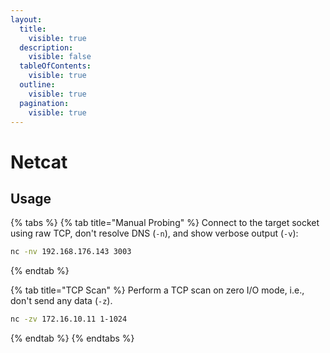 ```yaml
---
layout:
  title:
    visible: true
  description:
    visible: false
  tableOfContents:
    visible: true
  outline:
    visible: true
  pagination:
    visible: true
---
```


# Netcat

## Usage

{% tabs %}
{% tab title="Manual Probing" %}
Connect to the target socket using raw TCP, don't resolve DNS (`-n`), and show verbose output (`-v`):

```bash
nc -nv 192.168.176.143 3003
```
{% endtab %}

{% tab title="TCP Scan" %}
Perform a TCP scan on zero I/O mode, i.e., don't send any data (`-z`).

```bash
nc -zv 172.16.10.11 1-1024
```
{% endtab %}
{% endtabs %}
